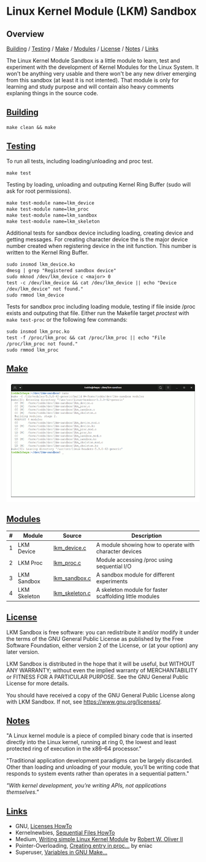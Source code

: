 # Linux Kernel Module (LKM) Sandbox

## Overview
[Building](#building) / [Testing](#testing) / [Make](#make) / [Modules](#modules) / [License](#license) / [Notes](#notes) / [Links](#links)

The Linux Kernel Module Sandbox is a little module to learn, test and experiment with
the development of Kernel Modules for the Linux System. It won't be anything very usable
and there won't be any new driver emerging from this sandbox (at least it is not intented).
That module is only for learning and study purpose and will contain also heavy comments
explaning things in the source code.

## [Building](#building)
```
make clean && make
```

## [Testing](#testing)
To run all tests, including loading/unloading and proc test.
```
make test
```

Testing by loading, unloading and outputing Kernel Ring Buffer (sudo will ask for root permissions).
```
make test-module name=lkm_device
make test-module name=lkm_proc
make test-module name=lkm_sandbox
make test-module name=lkm_skeleton
```
Additional tests for sandbox device including loading, creating device and getting messages.
For creating character device the <major> is the major device number created when registering device in the init function. 
This number is written to the Kernel Ring Buffer.
```
sudo insmod lkm_device.ko
dmesg | grep "Registered sandbox device"
sudo mknod /dev/lkm_device c <major> 0
test -c /dev/lkm_device && cat /dev/lkm_device || echo "Device /dev/lkm_device" not found."
sudo rmmod lkm_device 
```

Tests for sandbox proc including loading module, testing if file inside /proc exists and outputing that file. 
Either run the Makefile target *proctest* with ```make test-proc``` or the following few commands:
```
sudo insmod lkm_proc.ko
test -f /proc/lkm_proc && cat /proc/lkm_proc || echo "File /proc/lkm_proc not found."
sudo rmmod lkm_proc
```

## [Make](#make)
![Screenshots of make](images/screenshots.gif?raw=true "Screenshots of make")


## [Modules](#modules)
#|Module|Source|Description
---|---|---|---
1|LKM Device|[lkm_device.c](lkm_device.c)|A module showing how to operate with character devices
2|LKM Proc|[lkm_proc.c](lkm_proc.c)|Module accessing /proc using sequential I/O
3|LKM Sandbox|[lkm_sandbox.c](lkm_sandbox.c)|A sandbox module for different experiments
4|LKM Skeleton|[lkm_skeleton.c](lkm_skeleton.c)|A skeleton module for faster scaffolding little modules

## [License](#license)
LKM Sandbox is free software: you can redistribute it and/or modify
it under the terms of the GNU General Public License as published by
the Free Software Foundation, either version 2 of the License, or
(at your option) any later version.

LKM Sandbox is distributed in the hope that it will be useful,
but WITHOUT ANY WARRANTY; without even the implied warranty of
MERCHANTABILITY or FITNESS FOR A PARTICULAR PURPOSE.  See the
GNU General Public License for more details.

You should have received a copy of the GNU General Public License
along with LKM Sandbox. If not, see [<https://www.gnu.org/licenses/>](https://www.gnu.org/licenses/). 

## [Notes](#notes)
"A Linux kernel module is a piece of compiled binary code that is inserted directly into 
the Linux kernel, running at ring 0, the lowest and least protected ring of execution in 
the x86–64 processor."

"Traditional application development paradigms can be largely discarded. Other than loading 
and unloading of your module, you’ll be writing code that responds to system events rather 
than operates in a sequential pattern."

*"With kernel development, you’re writing APIs, not applications themselves."*

## [Links](#links)
- GNU, [Licenses HowTo](https://www.gnu.org/licenses/gpl-howto.en.html)
- Kernelnewbies, [Sequential Files HowTo](https://kernelnewbies.org/Documents/SeqFileHowTo)
- Medium, [Writing simple Linux Kernel Module](https://blog.sourcerer.io/writing-a-simple-linux-kernel-module-d9dc3762c234) by [Robert W. Oliver II](https://blog.sourcerer.io/@rwoliver2)
- Pointer-Overloading, [Creating entry in proc...](http://pointer-overloading.blogspot.com/2013/09/linux-creating-entry-in-proc-file.html) by eniac
- Superuser, [Variables in GNU Make...](https://superuser.com/questions/790560/variables-in-gnu-make-recipes-is-that-possible)
